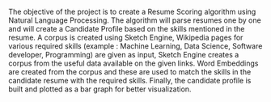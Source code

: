 The objective of the project is to create a Resume Scoring algorithm using Natural Language Processing. The algorithm will parse resumes one by one and will create a Candidate Profile based on the skills mentioned in the resume. A corpus is created using Sketch Engine, Wikipedia pages for various required skills (example : Machine Learning, Data Science, Software developer, Programming) are given as input, Sketch Engine creates a corpus from the useful data available on the given links. Word Embeddings are created from the corpus and these are used to match the skills in the candidate resume with the required skills. Finally, the candidate profile is built and plotted as a bar graph for better visualization.
